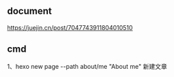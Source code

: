 ## document
https://juejin.cn/post/7047743911804010510
## cmd
1、hexo new page --path about/me "About me" 新建文章